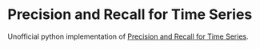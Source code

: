 # Precision and Recall for Time Series
Unofficial python implementation of [Precision and Recall for Time Series](https://arxiv.org/pdf/1803.03639.pdf).
